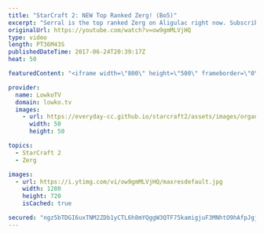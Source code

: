 ```yaml
---
title: "StarCraft 2: NEW Top Ranked Zerg! (Bo5)"
excerpt: "Serral is the top ranked Zerg on Aligulac right now. Subscribe for more videos: http://lowko.tv/youtube Stats vs INnoVation: https://goo.gl/nzunjC  This is a best of 5 series of Zerg vs Zerg between Serral and Elazer. Both players play extremely well and while some of the games are cheezy, they are well"
originalUrl: https://youtube.com/watch?v=ow9gmMLVjHQ
type: video
length: PT36M43S
publishedDateTime: 2017-06-24T20:39:17Z
heat: 50

featuredContent: "<iframe width=\"800\" height=\"500\" frameborder=\"0\" src=\"https://www.youtube.com/embed/ow9gmMLVjHQ\" allow=\"accelerometer; autoplay; encrypted-media; gyroscope; picture-in-picture\" allowfullscreen></iframe>"

provider:
  name: LowkoTV
  domain: lowko.tv
  images:
    - url: https://everyday-cc.github.io/starcraft2/assets/images/organizations/lowko.tv-50x50.jpg
      width: 50
      height: 50

topics:
  - StarCraft 2
  - Zerg

images:
  - url: https://i.ytimg.com/vi/ow9gmMLVjHQ/maxresdefault.jpg
    width: 1280
    height: 720
    isCached: true

secured: "ngz5bTDGI6uxTNM2ZDb1yCTL6h8mYQggW3QTF75kamigjuF3MNhtO9hAfpJgj0mc5+0LkyUVKRF67R5z4XBJ+EBn0hFW9iO/RY+ozTKDHaHJNj65epCoqZCBfwetXeWr/CzHBcWz8DGySke6/PaCfBBLaXOZsP/kKLFGoYusr55QHi9lNcRFourYXo0HZjtVxEvYv6AYHTlbK+g2V8aR5an52W+Ou8dPoUKhYsGOW7iULLPtBwRIaOvDcaVRwm+KG/uX1HNSkqDJw5t20sV7ff9vUz/Da4NTyejpRhCFuZeImHGh8uzyKjV7OBTBH64WB9N9IRebYbKQHFkL/gSao9JbNIHvczutttL+m18LnJ4pqQirRslo59APsd5x9YQyy1xk4KaajnhltOMym3UmFOMTjF7tsg4G7gZ5Hg8WXjo=;IYNI4PBsbF/6PgGSxiEOKg=="
---
```


